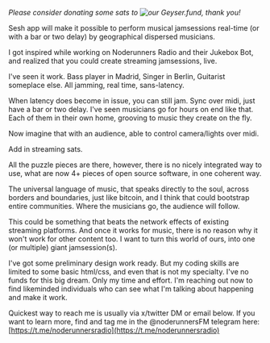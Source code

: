 *Please consider donating some sats to ![our Geyser.fund](https://geyser.fund/project/sesh), thank you!*

Sesh app will make it possible to perform musical jamsessions real-time (or with a bar or two delay) by geographical dispersed musicians.

I got inspired while working on Noderunners Radio and their Jukebox Bot, and realized that you could create streaming jamsessions, live.

I've seen it work. Bass player in Madrid, Singer in Berlin, Guitarist someplace else. All jamming, real time, sans-latency.

When latency does become in issue, you can still jam. Sync over midi, just have a bar or two delay. I've seen musicians go for hours on end like that. Each of them in their own home, grooving to music they create on the fly.

Now imagine that with an audience, able to control camera/lights over midi.

Add in streaming sats.

All the puzzle pieces are there, however, there is no nicely integrated way to use, what are now 4+ pieces of open source software, in one coherent way.

The universal language of music, that speaks directly to the soul, across borders and boundaries, just like bitcoin, and I think that could bootstrap entire communities. Where the musicians go, the audience will follow.

This could be something that beats the network effects of existing streaming platforms. And once it works for music, there is no reason why it won't work for other content too. I want to turn this world of ours, into one (or multiple) giant jamsession(s).

I've got some preliminary design work ready. But my coding skills are limited to some basic html/css, and even that is not my specialty. I've no funds for this big dream. Only my time and effort. I'm reaching out now to find likeminded individuals who can see what I'm talking about happening and make it work.

Quickest way to reach me is usually via x/twitter DM or email below. If you want to learn more, find and tag me in the @noderunnersFM telegram here: [https://t.me/noderunnersradio](https://t.me/noderunnersradio)
